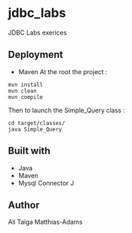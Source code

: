 # jdbc_labs
JDBC Labs exerices

## Deployment

* Maven
At the root the project :
```
mvn install
mvn clean
mvn compile
```
Then to launch the Simple_Query class : 
```
cd target/classes/
java Simple_Query
```

## Built with

* Java
* Maven
* Mysql Connector J

## Author

Ali Taïga Matthias-Adams  

